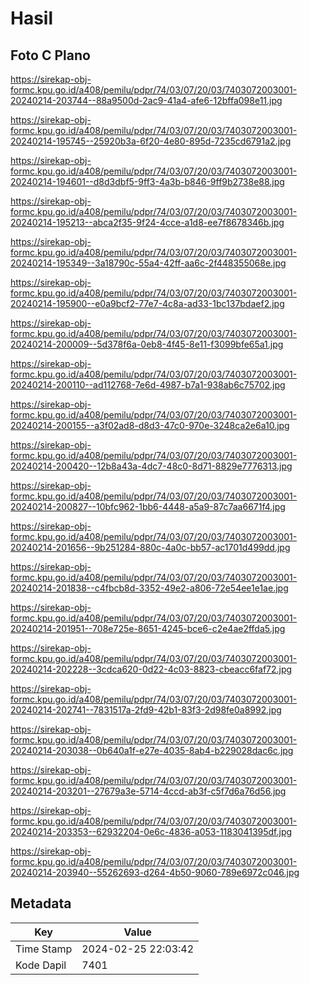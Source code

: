 # Hasil

## Foto C Plano

https://sirekap-obj-formc.kpu.go.id/a408/pemilu/pdpr/74/03/07/20/03/7403072003001-20240214-203744--88a9500d-2ac9-41a4-afe6-12bffa098e11.jpg

https://sirekap-obj-formc.kpu.go.id/a408/pemilu/pdpr/74/03/07/20/03/7403072003001-20240214-195745--25920b3a-6f20-4e80-895d-7235cd6791a2.jpg

https://sirekap-obj-formc.kpu.go.id/a408/pemilu/pdpr/74/03/07/20/03/7403072003001-20240214-194601--d8d3dbf5-9ff3-4a3b-b846-9ff9b2738e88.jpg

https://sirekap-obj-formc.kpu.go.id/a408/pemilu/pdpr/74/03/07/20/03/7403072003001-20240214-195213--abca2f35-9f24-4cce-a1d8-ee7f8678346b.jpg

https://sirekap-obj-formc.kpu.go.id/a408/pemilu/pdpr/74/03/07/20/03/7403072003001-20240214-195349--3a18790c-55a4-42ff-aa6c-2f448355068e.jpg

https://sirekap-obj-formc.kpu.go.id/a408/pemilu/pdpr/74/03/07/20/03/7403072003001-20240214-195900--e0a9bcf2-77e7-4c8a-ad33-1bc137bdaef2.jpg

https://sirekap-obj-formc.kpu.go.id/a408/pemilu/pdpr/74/03/07/20/03/7403072003001-20240214-200009--5d378f6a-0eb8-4f45-8e11-f3099bfe65a1.jpg

https://sirekap-obj-formc.kpu.go.id/a408/pemilu/pdpr/74/03/07/20/03/7403072003001-20240214-200110--ad112768-7e6d-4987-b7a1-938ab6c75702.jpg

https://sirekap-obj-formc.kpu.go.id/a408/pemilu/pdpr/74/03/07/20/03/7403072003001-20240214-200155--a3f02ad8-d8d3-47c0-970e-3248ca2e6a10.jpg

https://sirekap-obj-formc.kpu.go.id/a408/pemilu/pdpr/74/03/07/20/03/7403072003001-20240214-200420--12b8a43a-4dc7-48c0-8d71-8829e7776313.jpg

https://sirekap-obj-formc.kpu.go.id/a408/pemilu/pdpr/74/03/07/20/03/7403072003001-20240214-200827--10bfc962-1bb6-4448-a5a9-87c7aa6671f4.jpg

https://sirekap-obj-formc.kpu.go.id/a408/pemilu/pdpr/74/03/07/20/03/7403072003001-20240214-201656--9b251284-880c-4a0c-bb57-ac1701d499dd.jpg

https://sirekap-obj-formc.kpu.go.id/a408/pemilu/pdpr/74/03/07/20/03/7403072003001-20240214-201838--c4fbcb8d-3352-49e2-a806-72e54ee1e1ae.jpg

https://sirekap-obj-formc.kpu.go.id/a408/pemilu/pdpr/74/03/07/20/03/7403072003001-20240214-201951--708e725e-8651-4245-bce6-c2e4ae2ffda5.jpg

https://sirekap-obj-formc.kpu.go.id/a408/pemilu/pdpr/74/03/07/20/03/7403072003001-20240214-202228--3cdca620-0d22-4c03-8823-cbeacc6faf72.jpg

https://sirekap-obj-formc.kpu.go.id/a408/pemilu/pdpr/74/03/07/20/03/7403072003001-20240214-202741--7831517a-2fd9-42b1-83f3-2d98fe0a8992.jpg

https://sirekap-obj-formc.kpu.go.id/a408/pemilu/pdpr/74/03/07/20/03/7403072003001-20240214-203038--0b640a1f-e27e-4035-8ab4-b229028dac6c.jpg

https://sirekap-obj-formc.kpu.go.id/a408/pemilu/pdpr/74/03/07/20/03/7403072003001-20240214-203201--27679a3e-5714-4ccd-ab3f-c5f7d6a76d56.jpg

https://sirekap-obj-formc.kpu.go.id/a408/pemilu/pdpr/74/03/07/20/03/7403072003001-20240214-203353--62932204-0e6c-4836-a053-1183041395df.jpg

https://sirekap-obj-formc.kpu.go.id/a408/pemilu/pdpr/74/03/07/20/03/7403072003001-20240214-203940--55262693-d264-4b50-9060-789e6972c046.jpg


## Metadata

| Key        | Value               |
| ---------- | ------------------- |
| Time Stamp | 2024-02-25 22:03:42 |
| Kode Dapil | 7401                |



